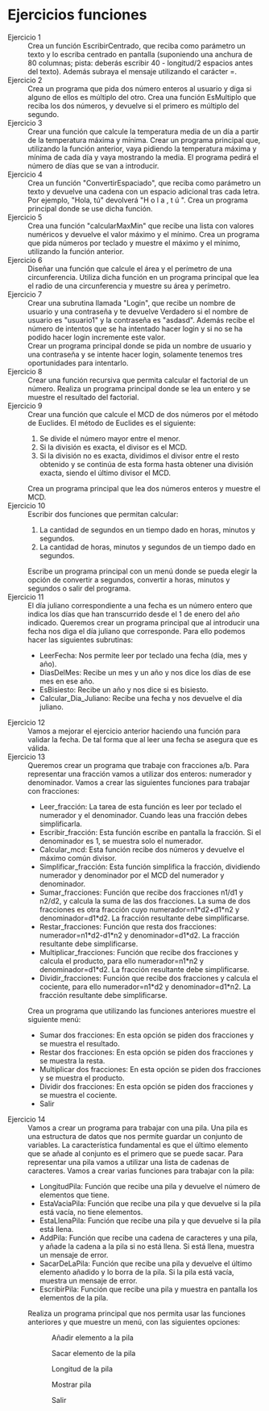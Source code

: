 # Ejercicios funciones

<dl>
        <dt>Ejercicio 1</dt>
        <dd>Crea un función EscribirCentrado, que reciba como parámetro un texto y lo escriba centrado en pantalla (suponiendo una anchura de 80 columnas; pista: deberás escribir 40 - longitud/2 espacios antes del texto). Además subraya el mensaje utilizando el carácter =.</dd>
        <dt>Ejercicio 2</dt>
        <dd>Crea un programa que pida dos número enteros al usuario y diga si alguno de ellos es múltiplo del otro. Crea una función EsMultiplo que reciba los dos números, y devuelve si el primero es múltiplo del segundo.</dd>
        <dt>Ejercicio 3</dt>
        <dd>Crear una función que calcule la temperatura media de un día a partir de la temperatura máxima y mínima. Crear un programa principal que, utilizando la función anterior, vaya pidiendo la temperatura máxima y mínima de cada día y vaya mostrando la media. El programa pedirá el número de días que se van a introducir.</dd>
        <dt>Ejercicio 4</dt>
        <dd>Crea un función "ConvertirEspaciado", que reciba como parámetro un texto y devuelve una cadena con un espacio adicional tras cada letra. Por ejemplo, "Hola, tú" devolverá "H o l a , t ú ". Crea un programa principal donde se use dicha función.</dd>
        <dt>Ejercicio 5</dt>
        <dd>Crea una función "calcularMaxMin" que recibe una lista con valores numéricos y devuelve el valor máximo y el mínimo. Crea un programa que pida números por teclado y muestre el máximo y el mínimo, utilizando la función anterior.</dd>
        <dt>Ejercicio 6</dt>
        <dd>Diseñar una función que calcule el área y el perímetro de una circunferencia. Utiliza dicha función en un programa principal que lea el radio de una circunferencia y muestre su área y perímetro.</dd>
        <dt>Ejercicio 7</dt>
        <dd>Crear una subrutina llamada "Login", que recibe un nombre de usuario y una contraseña y te devuelve Verdadero si el nombre de usuario es "usuario1" y la contraseña es "asdasd". Además recibe el número de intentos que se ha intentado hacer login y si no se ha podido hacer login incremente este valor.<br>
        Crear un programa principal donde se pida un nombre de usuario y una contraseña y se intente hacer login, solamente tenemos tres oportunidades para intentarlo.</dd>
        <dt>Ejercicio 8</dt>
        <dd>Crear una función recursiva que permita calcular el factorial de un número. Realiza un programa principal donde se lea un entero y se muestre el resultado del factorial.</dd>
         <dt>Ejercicio 9</dt>
    <dd>Crear una función que calcule el MCD de dos números por el método de Euclides. El método de Euclides es el siguiente:
        <ol>
            <li>Se divide el número mayor entre el menor.</li>
            <li>Si la división es exacta, el divisor es el MCD.</li>
            <li>Si la división no es exacta, dividimos el divisor entre el resto obtenido y se continúa de esta forma hasta obtener una división exacta, siendo el último divisor el MCD.</li>
        </ol>
        Crea un programa principal que lea dos números enteros y muestre el MCD.</dd>
    <dt>Ejercicio 10</dt>
    <dd>Escribir dos funciones que permitan calcular:
        <ol>
            <li>La cantidad de segundos en un tiempo dado en horas, minutos y segundos.</li>
            <li>La cantidad de horas, minutos y segundos de un tiempo dado en segundos.</li>
        </ol>
        Escribe un programa principal con un menú donde se pueda elegir la opción de convertir a segundos, convertir a horas, minutos y segundos o salir del programa.</dd>
    <dt>Ejercicio 11</dt>
    <dd>El día juliano correspondiente a una fecha es un número entero que indica los días que han transcurrido desde el 1 de enero del año indicado. Queremos crear un programa principal que al introducir una fecha nos diga el día juliano que corresponde. Para ello podemos hacer las siguientes subrutinas:
        <ul>
            <li>LeerFecha: Nos permite leer por teclado una fecha (día, mes y año).</li>
            <li>DiasDelMes: Recibe un mes y un año y nos dice los días de ese mes en ese año.</li>
            <li>EsBisiesto: Recibe un año y nos dice si es bisiesto.</li>
            <li>Calcular_Dia_Juliano: Recibe una fecha y nos devuelve el día juliano.</li>
        </ul></dd>
    <dt>Ejercicio 12</dt>
    <dd>Vamos a mejorar el ejercicio anterior haciendo una función para validar la fecha. De tal forma que al leer una fecha se asegura que es válida.</dd>
    <dt>Ejercicio 13</dt>
    <dd>Queremos crear un programa que trabaje con fracciones a/b. Para representar una fracción vamos a utilizar dos enteros: numerador y denominador. Vamos a crear las siguientes funciones para trabajar con fracciones:
        <ul>
            <li>Leer_fracción: La tarea de esta función es leer por teclado el numerador y el denominador. Cuando leas una fracción debes simplificarla.</li>
            <li>Escribir_fracción: Esta función escribe en pantalla la fracción. Si el denominador es 1, se muestra solo el numerador.</li>
            <li>Calcular_mcd: Esta función recibe dos números y devuelve el máximo común divisor.</li>
            <li>Simplificar_fracción: Esta función simplifica la fracción, dividiendo numerador y denominador por el MCD del numerador y denominador.</li>
            <li>Sumar_fracciones: Función que recibe dos fracciones n1/d1 y n2/d2, y calcula la suma de las dos fracciones. La suma de dos fracciones es otra fracción cuyo numerador=n1*d2+d1*n2 y denominador=d1*d2. La fracción resultante debe simplificarse.</li>
            <li>Restar_fracciones: Función que resta dos fracciones: numerador=n1*d2-d1*n2 y denominador=d1*d2. La fracción resultante debe simplificarse.</li>
            <li>Multiplicar_fracciones: Función que recibe dos fracciones y calcula el producto, para ello numerador=n1*n2 y denominador=d1*d2. La fracción resultante debe simplificarse.</li>
            <li>Dividir_fracciones: Función que recibe dos fracciones y calcula el cociente, para ello numerador=n1*d2 y denominador=d1*n2. La fracción resultante debe simplificarse.</li>
        </ul>
        Crea un programa que utilizando las funciones anteriores muestre el siguiente menú:
        <ul>
            <li>Sumar dos fracciones: En esta opción se piden dos fracciones y se muestra el resultado.</li>
            <li>Restar dos fracciones: En esta opción se piden dos fracciones y se muestra la resta.</li>
            <li>Multiplicar dos fracciones: En esta opción se piden dos fracciones y se muestra el producto.</li>
            <li>Dividir dos fracciones: En esta opción se piden dos fracciones y se muestra el cociente.</li>
            <li>Salir</li>
        </ul></dd>
        <dt>Ejercicio 14</dt>
    <dd>Vamos a crear un programa para trabajar con una pila. Una pila es una estructura de datos que nos permite guardar un conjunto de variables. La característica fundamental es que el último elemento que se añade al conjunto es el primero que se puede sacar.
        Para representar una pila vamos a utilizar una lista de cadenas de caracteres.
        Vamos a crear varias funciones para trabajar con la pila:
        <ul>
            <li>LongitudPila: Función que recibe una pila y devuelve el número de elementos que tiene.</li>
            <li>EstaVaciaPila: Función que recibe una pila y que devuelve si la pila está vacía, no tiene elementos.</li>
            <li>EstaLlenaPila: Función que recibe una pila y que devuelve si la pila está llena.</li>
            <li>AddPila: Función que recibe una cadena de caracteres y una pila, y añade la cadena a la pila si no está llena. Si está llena, muestra un mensaje de error.</li>
            <li>SacarDeLaPila: Función que recibe una pila y devuelve el último elemento añadido y lo borra de la pila. Si la pila está vacía, muestra un mensaje de error.</li>
            <li>EscribirPila: Función que recibe una pila y muestra en pantalla los elementos de la pila.</li>
        </ul>
        Realiza un programa principal que nos permita usar las funciones anteriores y que muestre un menú, con las siguientes opciones:
        <ul>
            <ol>Añadir elemento a la pila</ol>
            <ol>Sacar elemento de la pila</ol>
            <ol>Longitud de la pila</ol>
            <ol>Mostrar pila</ol>
            <ol>Salir</ol>
        </ul>
    </dd>
</dl>
